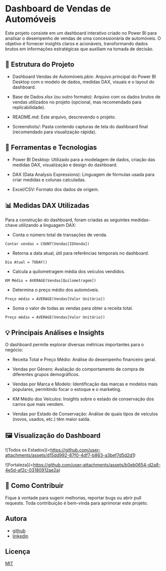
# Dashboard de Vendas de Automóveis

Este projeto consiste em um dashboard interativo criado no Power BI para analisar o desempenho de vendas de uma concessionária de automóveis. O objetivo é fornecer insights claros e acionáveis, transformando dados brutos em informações estratégicas que auxiliam na tomada de decisão.




## 📁 Estrutura do Projeto

- Dashboard Vendas de Automóveis.pbix: Arquivo principal do Power BI Desktop com o modelo de dados, medidas DAX, visuais e o layout do dashboard.

- Base de Dados.xlsx (ou outro formato): Arquivo com os dados brutos de vendas utilizados no projeto (opcional, mas recomendado para replicabilidade).

- README.md: Este arquivo, descrevendo o projeto.

- Screenshots/: Pasta contendo capturas de tela do dashboard final (recomendado para visualização rápida).


## 🚀 Ferramentas e Tecnologias

- Power BI Desktop: Utilizado para a modelagem de dados, criação das medidas DAX, visualização e design do dashboard.

- DAX (Data Analysis Expressions): Linguagem de fórmulas usada para criar medidas e colunas calculadas.

- Excel/CSV: Formato dos dados de origem.

## 📊 Medidas DAX Utilizadas

Para a construção do dashboard, foram criadas as seguintes medidas-chave utilizando a linguagem DAX:

 - Conta o número total de transações de venda.
```
Contar vendas = COUNT(Vendas[IDVenda])
```
- Retorna a data atual, útil para referências temporais no dashboard.

```
Dia Atual = TODAY()
```
- Calcula a quilometragem média dos veículos vendidos.

```
KM Médio = AVERAGE(Vendas[Quilometragem])
```
- Determina o preço médio dos automóveis.
```
Preço médio = AVERAGE(Vendas[Valor Unitário])
```
 - Soma o valor de todas as vendas para obter a receita total.
```
Preço médio = AVERAGE(Vendas[Valor Unitário])
```



## 💡 Principais Análises e Insights

O dashboard permite explorar diversas métricas importantes para o negócio:

- Receita Total e Preço Médio: Análise do desempenho financeiro geral.

- Vendas por Gênero: Avaliação do comportamento de compra de diferentes grupos demográficos.

- Vendas por Marca e Modelo: Identificação das marcas e modelos mais populares, permitindo focar o estoque e o marketing.

- KM Médio dos Veículos: Insights sobre o estado de conservação dos carros que mais vendem.

- Vendas por Estado de Conservação: Análise de quais tipos de veículos (novos, usados, etc.) têm maior saída.


## 🖼️ Visualização do Dashboard

![Todos os Estados](<https://github.com/user-attachments/assets/d15dd992-87f0-4df7-b863-a3bef7d5d2d1)

![Fortaleza](<https://github.com/user-attachments/assets/b0eb0654-d2a8-4e5d-af2c-03180912ae2a)



## 🤝 Como Contribuir

Fique à vontade para sugerir melhorias, reportar bugs ou abrir pull requests. Toda contribuição é bem-vinda para aprimorar este projeto.

## Autora

- [github](https://github.com/alra-code)
- [linkedin](https://www.linkedin.com/in/lucianabatista-data/)


## Licença

[MIT](https://choosealicense.com/licenses/mit/)

